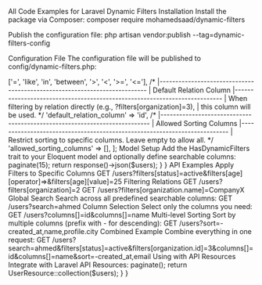 All Code Examples for Laravel Dynamic Filters
Installation
Install the package via Composer:
composer require mohamedsaad/dynamic-filters

Publish the configuration file:
php artisan vendor:publish --tag=dynamic-filters-config

Configuration File
The configuration file will be published to config/dynamic-filters.php:
<?php

return [
    /*
    |--------------------------------------------------------------------------
    | Allowed Operators
    |--------------------------------------------------------------------------
    | Operators allowed for filtering.
    */
    'allowed_operators' => ['=', 'like', 'in', 'between', '>', '<', '>=', '<='],

    /*
    |--------------------------------------------------------------------------
    | Default Relation Column
    |--------------------------------------------------------------------------
    | When filtering by relation directly (e.g., ?filters[organization]=3),
    | this column will be used.
    */
    'default_relation_column' => 'id',

    /*
    |--------------------------------------------------------------------------
    | Allowed Sorting Columns
    |--------------------------------------------------------------------------
    | Restrict sorting to specific columns. Leave empty to allow all.
    */
    'allowed_sorting_columns' => [],
];

Model Setup
Add the HasDynamicFilters trait to your Eloquent model and optionally define searchable columns:
<?php

namespace App\Models;

use Illuminate\Database\Eloquent\Model;
use MohamedSaad\DynamicFilters\Traits\HasDynamicFilters;

class User extends Model
{
    use HasDynamicFilters;

    // Optional: Define searchable columns for the "search" feature
    protected array $searchable = ['name', 'email', 'profile.city'];
}

Controller Setup
Apply filters, search, sorting, and column selection dynamically in your controller:
<?php

namespace App\Http\Controllers;

use Illuminate\Http\Request;
use App\Models\User;

class UserController extends Controller
{
    public function index(Request $request)
    {
        // Apply filters, search, sorting, and columns dynamically
        $users = User::applyFilters($request)->paginate(15);

        return response()->json($users);
    }
}

API Examples
Apply Filters to Specific Columns
GET /users?filters[status]=active&filters[age][operator]=>&filters[age][value]=25

Filtering Relations
GET /users?filters[organization]=2
GET /users?filters[organization.name]=CompanyX

Global Search
Search across all predefined searchable columns:
GET /users?search=ahmed

Column Selection
Select only the columns you need:
GET /users?columns[]=id&columns[]=name

Multi-level Sorting
Sort by multiple columns (prefix with - for descending):
GET /users?sort=-created_at,name,profile.city

Combined Example
Combine everything in one request:
GET /users?search=ahmed&filters[status]=active&filters[organization.id]=3&columns[]=id&columns[]=name&sort=-created_at,email

Using with API Resources
Integrate with Laravel API Resources:
<?php

namespace App\Http\Controllers;

use Illuminate\Http\Request;
use App\Models\User;
use App\Http\Resources\UserResource;

class UserController extends Controller
{
    public function index(Request $request)
    {
        $users = User::applyFilters($request)->paginate();
        return UserResource::collection($users);
    }
}
